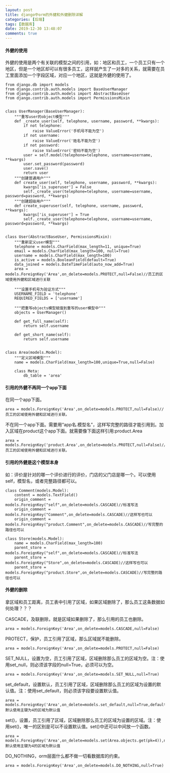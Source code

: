 ```yaml
---
layout: post
title: django中orm的外健和外健删除详解
categories: [后端]
tags: [数据库]
date: 2019-12-30 13:48:07
comments: true
---
```



#### 外健的使用

外健的使用是两个有关联的模型之间的引用，如：地区和员工，一个员工只有一个地区，但是一个地区却可以有很多员工，这样就产生了一对多的关系，就需要在员工里面添加一个字段区域，对应一个地区，这就是外健的使用了。

```
from django.db import models
from django.contrib.auth.models import BaseUserManager
from django.contrib.auth.models import AbstractBaseUser
from django.contrib.auth.models import PermissionsMixin


class UserManager(BaseUserManager):
    """重写user的object模型"""
    def _create_user(self, telephone, username, password, **kwargs):
        if not telephone:
            raise ValueError('手机号不能为空')
        if not username:
            raise ValueError('姓名不能为空')
        if not password:
            raise ValueError('密码不能为空')
        user = self.model(telephone=telephone, username=username, **kwargs)
        user.set_password(password)
        user.save()
        return user
    """创建普通用户"""
    def create_user(self, telephone, username, password, **kwargs):
        kwargs['is_superuser'] = False
        self._create_user(telephone=telephone, username=username, password=password, **kwargs)
    """创建超级用户"""
    def create_superuser(self, telephone, username, password, **kwargs):
        kwargs['is_superuser'] = True
        self._create_user(telephone=telephone, username=username, password=password, **kwargs)


class User(AbstractBaseUser, PermissionsMixin):
    """重新定义user模型"""
    telephone = models.CharField(max_length=11, unique=True)
    email = models.CharField(max_length=100, null=True)
    username = models.CharField(max_length=100)
    is_active = models.BooleanField(default=True)
    data_joined = models.DateTimeField(auto_now_add=True)
    area = models.ForeignKey('Area',on_delete=models.PROTECT,null=False)//员工的区域使用外健和区域进行关联

    """设置手机号为验证方式"""
    USERNAME_FIELD = 'telephone'
    REQUIRED_FIELDS = ['username']

    """把重写objects模型赋值到重写的user模型中"""
    objects = UserManager()

    def get_full_name(self):
        return self.username

    def get_short_name(self):
        return self.username


class Area(models.Model):
    """定义区域模型"""
    name = models.CharField(max_length=100,unique=True,null=False)

    class Meta:
        db_table = 'area'

```


#### 引用的外健不再同一个app下面

在同一个app下面。

```
area = models.ForeignKey('Area',on_delete=models.PROTECT,null=False)//员工的区域使用外健和区域进行关联。
```

不在同一个app下面。需要用“app名.模型名”，这样写完整的路径才能引用到。加入区域在product这个app下面。就需要像下面这样引用:product.Area

```
area = models.ForeignKey('product.Area',on_delete=models.PROTECT,null=False)//员工的区域使用外健和区域进行关联。
```


#### 引用的外健是这个模型本身

如：评价是针对的哪一个评价进行的评价，门店的父门店是哪一个。可以使用self，模型名，或者完整路径都可以。


```
class Comment(models.Model):
    content = models.TextField()
    origin_comment = models.ForeignKey("self",on_delete=models.CASCADE)//标准写法
    origin_comment = models.ForeignKey("Comment",on_delete=models.CASCADE)//这样写也可以
    origin_comment = models.ForeignKey("product.Comment",on_delete=models.CASCADE)//写完整的路径也可以

```

```
class Store(models.Model):
    name = models.CharField(max_length=100)
    parent_store = models.ForeignKey("self",on_delete=models.CASCADE)//标准写法
    parent_store = models.ForeignKey("Store",on_delete=models.CASCADE)//这样写也可以
    parent_store = models.ForeignKey("product.Store",on_delete=models.CASCADE)//写完整的路径也可以

```


#### 外健的删除

拿区域和员工距离，员工表中引用了区域，如果区域删除了，那么员工这条数据如何处理？？？

CASCADE，及联删除，就是区域如果删除了，那么引用的员工也删除。
```
area = models.ForeignKey('Area',on_delete=models.CASCADE,null=False)
```

PROTECT，保护，员工引用了区域，那么区域就不能删除。
```
area = models.ForeignKey('Area',on_delete=models.PROTECT,null=False)
```

SET_NULL，设置为空，员工引用了区域，区域删除那么员工的区域为空。注：使用set_null，则必须该字段的null=True，必须可以为空。
```
area = models.ForeignKey('Area',on_delete=models.SET_NULL,null=True)
```

set_default，设置默认，员工引用了区域，区域删除那么员工的区域为设置的默认值。注：使用set_default，则必须该字段要设置默认值。
```
area = models.ForeignKey('Area',on_delete=models.set_default,null=True,default=Area.objects.get(pk=4))//默认使用主键为4的区域为默认值
```

set()，设置，员工引用了区域，区域删除那么员工的区域为设置的区域。注：使用set()，唯一的区别是可以不设置默认值。set()中还可以中间放一个函数。
```
area = models.ForeignKey('Area',on_delete=models.set(Area.objects.get(pk=4)),null=True)//默认使用主键为4的区域为默认值
```

DO_NOTHING，orm层面什么都不做一切看数据库的约束。
```
area = models.ForeignKey('Area',on_delete=models.DO_NOTHING,null=True)
```


















